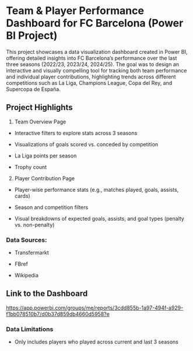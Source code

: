 # Team & Player Performance Dashboard for FC Barcelona (Power BI Project)


This project showcases a data visualization dashboard created in Power BI, offering detailed insights into FC Barcelona’s performance over the last three seasons (2022/23, 2023/24, 2024/25). The goal was to design an interactive and visually compelling tool for tracking both team performance and individual player contributions, highlighting trends across different competitions such as La Liga, Champions League, Copa del Rey, and Supercopa de España.

## Project Highlights

1. Team Overview Page

- Interactive filters to explore stats across 3 seasons

- Visualizations of goals scored vs. conceded by competition

- La Liga points per season

- Trophy count 

2. Player Contribution Page

- Player-wise performance stats (e.g., matches played, goals, assists, cards)

- Season and competition filters

- Visual breakdowns of expected goals, assists, and goal types (penalty vs. non-penalty)



### Data Sources:

- Transfermarkt

- FBref

- Wikipedia


## Link to the Dashboard

https://app.powerbi.com/groups/me/reports/3cdd855b-1a97-494f-a929-f1bb078510b7/d0b37d859db4660d5958?e

### Data Limitations

- Only includes players who played across current and last 3 seasons



